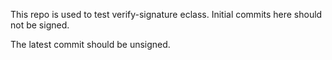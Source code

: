 This repo is used to test verify-signature eclass. Initial commits here should not be signed.

The latest commit should be unsigned.
